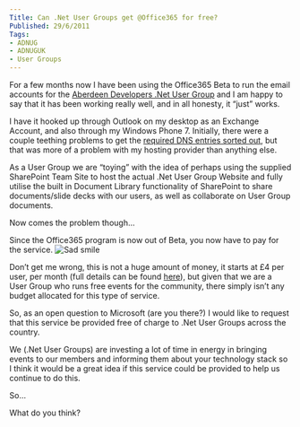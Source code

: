 ```yaml
---
Title: Can .Net User Groups get @Office365 for free?
Published: 29/6/2011
Tags:
- ADNUG
- ADNUGUK
- User Groups
---
```


For a few months now I have been using the Office365 Beta to run the email accounts for the [Aberdeen Developers .Net User Group](http://www.aberdeendevelopers.co.uk/) and I am happy to say that it has been working really well, and in all honesty, it “just” works.

I have it hooked up through Outlook on my desktop as an Exchange Account, and also through my Windows Phone 7. Initially, there were a couple teething problems to get the [required DNS entries sorted out](http://www.gep13.co.uk/blog/?p=260), but that was more of a problem with my hosting provider than anything else.

As a User Group we are “toying” with the idea of perhaps using the supplied SharePoint Team Site to host the actual .Net User Group Website and fully utilise the built in Document Library functionality of SharePoint to share documents/slide decks with our users, as well as collaborate on User Group documents.

Now comes the problem though…

Since the Office365 program is now out of Beta, you now have to pay for the service. ![Sad smile](http://www.gep13.co.uk/blog/wp-content/uploads/2011/06/wlEmoticon-sadsmile2.png)

Don’t get me wrong, this is not a huge amount of money, it starts at £4 per user, per month (full details can be found [here](http://www.microsoft.com/en-gb/office365/online-software.aspx)), but given that we are a User Group who runs free events for the community, there simply isn’t any budget allocated for this type of service.

So, as an open question to Microsoft (are you there?) I would like to request that this service be provided free of charge to .Net User Groups across the country.

We (.Net User Groups) are investing a lot of time in energy in bringing events to our members and informing them about your technology stack so I think it would be a great idea if this service could be provided to help us continue to do this.

So…

What do you think?

